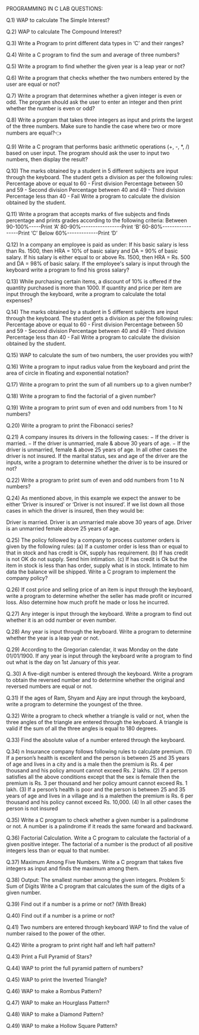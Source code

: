 PROGRAMMING IN C LAB QUESTIONS:
 
Q.1) WAP to calculate The Simple Interest?

 
Q.2) WAP to calculate The Compound Interest?

 
 
Q.3) Write a Program to print different data types in ‘C’ and their ranges?
 
 
Q.4) Write a C program to find the sum and average of three numbers?

Q.5) Write a program to find whether the given year is a leap year or not?

 
Q.6) Write a program that checks whether the two numbers entered by the user are equal or not?

 
Q.7) Write a program that determines whether a given integer is even or odd. The program should ask the user to enter an integer and then print whether the number is even or odd?
 

 
Q.8) Write a program that takes three integers as input and prints the largest of the three numbers. Make sure to handle the case where two or more numbers are equal?👈

 
Q.9) Write a C program that performs basic arithmetic operations (+, -, *, /) based on user input. The program should ask the user to input two numbers, then display the result?

 
Q.10) The marks obtained by a student in 5 different subjects are input through the keyboard. The student gets a division as per the following rules:
Percentage above or equal to 60 - First division
Percentage between 50 and 59 - Second division
Percentage between 40 and 49 - Third division
Percentage less than 40 - Fail
Write a program to calculate the division obtained by the student.

Q.11) Write a program that accepts marks of five subjects
and finds percentage and prints
grades according to the following criteria:
Between 90-100%-----Print ‘A’
80-90%-----------------Print ‘B’
60-80%-----------------Print ‘C’
Below 60%-------------Print ‘D’
 


 
 
Q.12) In a company an employee is paid as under: If his basic salary is less than Rs. 1500, then HRA = 10% of basic salary and DA = 90% of basic salary. If his salary is either equal to or above Rs. 1500, then HRA = Rs. 500 and DA = 98% of basic salary. If the employee's salary is input through the keyboard write a program to find his gross salary?
 

 
 
Q.13) While purchasing certain items, a discount of 10% is offered if the quantity purchased is more than 1000. If quantity and price per item are input through the keyboard, write a program to calculate the total expenses?
 

 
Q.14) The marks obtained by a student in 5 different subjects are input through the keyboard. The student gets a division as per the following rules:
Percentage above or equal to 60 - First division
Percentage between 50 and 59 - Second division
Percentage between 40 and 49 - Third division
Percentage less than 40 - Fail
Write a program to calculate the division obtained by the student. 

 
Q.15) WAP to calculate the sum of two numbers, the user provides you with?
 

 
Q.16) Write a program to input radius value from the keyboard and print the area of circle in floating and exponential notation?
 

 
Q.17) Write a program to print the sum of all numbers up
to a given number?

 
Q.18) Write a program to find the factorial of a given number?

 
Q.19) Write a program to print sum of even and odd numbers from 1 to N numbers?

 
Q.20) Write a program to print the Fibonacci series?

Q.21) A company insures its drivers in the following cases:
− If the driver is married.
− If the driver is unmarried, male & above 30 years of age.
− If the driver is unmarried, female & above 25 years of age.
In all other cases the driver is not insured. If the marital status, sex and age of the driver are the inputs, write a program to determine whether the driver is to be insured or not? 
 

 
Q.22) Write a program to print sum of even and odd numbers from 1 to N numbers?

 
Q.24) As mentioned above, in this example we expect the answer to be either ‘Driver is insured’ or ‘Driver is not insured’. If we list down all those cases in which the driver is insured, then they would be:
 
Driver is married.
Driver is an unmarried male above 30 years of age.
Driver is an unmarried female above 25 years of age.

 
Q.25) The policy followed by a company to process customer orders is given by the following rules:
(a) If a customer order is less than or equal to that in stock and has credit is OK, supply has requirement.
(b) If has credit is not OK do not supply. Send him intimation.
(c) If has credit is Ok but the item in stock is less than has order, supply what is in stock. Intimate to him data the balance will be shipped.
Write a C program to implement the company policy?

Q.26) If cost price and selling price of an item is input through the keyboard, write a program to determine whether the seller has made profit or incurred loss. Also determine how much profit he made or loss he incurred.

 
Q.27) Any integer is input through the keyboard. Write a program to find out whether it is an odd number or even number.

 
Q.28) Any year is input through the keyboard. Write a program to determine whether the year is a leap year or not.

 
Q.29) According to the Gregorian calendar, it was Monday on the date 01/01/1900. If any year is input through the keyboard write a program to find out what is the day on 1st January of this year.

 
Q..30) A five-digit number is entered through the keyboard. Write a program to obtain the reversed number and to determine whether the original and reversed numbers are equal or not.

 
Q.31) If the ages of Ram, Shyam and Ajay are input through the keyboard, write a program to determine the youngest of the three.

 
Q.32) Write a program to check whether a triangle is valid or not, when the three angles of the triangle are entered through the keyboard. A triangle is valid if the sum of all the three angles is equal to 180 degrees.

 
Q.33) Find the absolute value of a number entered through the keyboard.

 
Q.34) n Insurance company follows following rules to calculate premium.
(1) If a person’s health is excellent and the person is between 25 and 35 years of age and lives in a city and is a male then the premium is Rs. 4 per thousand and his policy amount cannot exceed Rs. 2 lakhs.
(2) If a person satisfies all the above conditions except that the sex is female then the premium is Rs. 3 per thousand and her policy amount cannot exceed Rs. 1 lakh.
(3) If a person’s health is poor and the person is between 25 and 35 years of age and lives in a village and is a malethen the premium is Rs. 6 per thousand and his policy cannot exceed Rs. 10,000.
(4) In all other cases the person is not insured
  
 
Q.35) Write a C program to check whether a given number is a palindrome or not. A number is a palindrome if it reads the same forward and backward.

 
Q.36) Factorial Calculation. Write a C program to calculate the factorial of a given positive integer. The factorial of a number is the product of all positive integers less than or equal to that number.

 
Q.37) Maximum Among Five Numbers. Write a C program that takes five integers as input and finds the maximum among them.
 

 
Q.38) Output:
The smallest number among the given integers.
Problem 5: Sum of Digits
Write a C program that calculates the sum of the digits of a given number.

 
Q.39) Find out if a number is a prime or not? (With Break)

 
Q.40) Find out if a number is a prime or not?

 
Q.41) Two numbers are entered through keyboard WAP to find the value of number raised to the power of the other.

 
Q.42) Write a program to print right half and left half pattern?

 

Q.43) Print a Full Pyramid of Stars?

 
Q.44) WAP to print the full pyramid pattern of numbers?

 
 
 
Q.45) WAP to print the Inverted Triangle?
 

 
Q.46) WAP to make a Rombus Pattern?

 
 
Q.47) WAP to make an Hourglass Pattern?

 
Q.48) WAP to make a Diamond Pattern?
 

 
 
 
 
Q.49) WAP to make a Hollow Square Pattern?